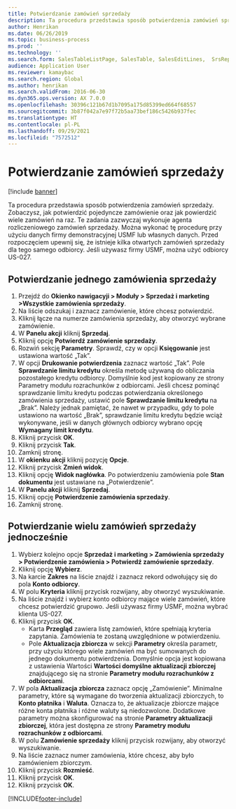 ```yaml
---
title: Potwierdzanie zamówień sprzedaży
description: Ta procedura przedstawia sposób potwierdzenia zamówień sprzedaży.
author: Henrikan
ms.date: 06/26/2019
ms.topic: business-process
ms.prod: ''
ms.technology: ''
ms.search.form: SalesTableListPage, SalesTable, SalesEditLines,  SrsReportViewerForm, CustConfirmJournal, SysQueryForm, SysQueryFieldLookUp, SysLookup, SalesParmIdLookup, SalesUnconfirmedOrdersPart
audience: Application User
ms.reviewer: kamaybac
ms.search.region: Global
ms.author: henrikan
ms.search.validFrom: 2016-06-30
ms.dyn365.ops.version: AX 7.0.0
ms.openlocfilehash: 30396c121b67d1b7095a175d85399ed664f68557
ms.sourcegitcommit: 3b87f042a7e97f72b5aa73bef186c5426b937fec
ms.translationtype: HT
ms.contentlocale: pl-PL
ms.lasthandoff: 09/29/2021
ms.locfileid: "7572512"
---
```

# <a name="confirm-sales-orders"></a>Potwierdzanie zamówień sprzedaży

[!include [banner](../../includes/banner.md)]

Ta procedura przedstawia sposób potwierdzenia zamówień sprzedaży. Zobaczysz, jak potwierdzić pojedyncze zamówienie oraz jak powierdzić wiele zamówień na raz. Te zadania zazwyczaj wykonuje agenta rozliczeniowego zamówień sprzedaży. Można wykonać tę procedurę przy użyciu danych firmy demonstracyjnej USMF lub własnych danych. Przed rozpoczęciem upewnij się, że istnieje kilka otwartych zamówień sprzedaży dla tego samego odbiorcy. Jeśli używasz firmy USMF, można użyć odbiorcy US-027.


## <a name="confirm-a-single-sales-order"></a>Potwierdzanie jednego zamówienia sprzedaży
1. Przejdź do **Okienko nawigacyji > Moduły > Sprzedaż i marketing >Wszystkie zamówienia sprzedaży**.
2. Na liście odszukaj i zaznacz zamówienie, które chcesz potwierdzić.
3. Kliknij łącze na numerze zamówienia sprzedaży, aby otworzyć wybrane zamówienie.
4. W **Panelu akcji** kliknij **Sprzedaj**.
5. Kliknij opcję **Potwierdź zamówienie sprzedaży**.
6. Rozwiń sekcję **Parametry**. Sprawdź, czy w opcji **Księgowanie** jest ustawiona wartość „Tak”.  
7. W opcji **Drukowanie potwierdzenia** zaznacz wartość „Tak”. Pole **Sprawdzanie limitu kredytu** określa metodę używaną do obliczania pozostałego kredytu odbiorcy. Domyślnie kod jest kopiowany ze strony Parametry modułu rozrachunków z odbiorcami. Jeśli chcesz pominąć sprawdzanie limitu kredytu podczas potwierdzania określonego zamówienia sprzedaży, ustawić pole **Sprawdzanie limitu kredytu** na „Brak”. Należy jednak pamiętać, że nawet w przypadku, gdy to pole ustawiono na wartość „Brak”, sprawdzanie limitu kredytu będzie wciąż wykonywane, jeśli w danych głównych odbiorcy wybrano opcję **Wymagany limit kredytu**. 
8. Kliknij przycisk **OK**.
9. Kliknij przycisk **Tak**.
10. Zamknij stronę.
11. W **okienku akcji** kliknij pozycję **Opcje**.
12. Kliknij przycisk **Zmień widok**.
13. Kliknij opcję **Widok nagłówka**. Po potwierdzeniu zamówienia pole **Stan dokumentu** jest ustawiane na „Potwierdzenie”. 
14. W **Panelu akcji** kliknij **Sprzedaj**.
15. Kliknij opcję **Potwierdzenie zamówienia sprzedaży**.
16. Zamknij stronę.

## <a name="confirm-multiple-sales-orders-at-once"></a>Potwierdzanie wielu zamówień sprzedaży jednocześnie
1. Wybierz kolejno opcje **Sprzedaż i marketing > Zamówienia sprzedaży > Potwierdzenie zamówienia > Potwierdź zamówienie sprzedaży**.
2. Kliknij opcję **Wybierz**.
3. Na karcie **Zakres** na liście znajdź i zaznacz rekord odwołujący się do pola **Konto odbiorcy**.
4. W polu **Kryteria** kliknij przycisk rozwijany, aby otworzyć wyszukiwanie.
5. Na liście znajdź i wybierz konto odbiorcy mające wiele zamówień, które chcesz potwierdzić grupowo. Jeśli używasz firmy USMF, można wybrać klienta US-027.  
6. Kliknij przycisk **OK**.
    - Karta **Przegląd** zawiera listę zamówień, które spełniają kryteria zapytania. Zamówienia te zostaną uwzględnione w potwierdzeniu.  
    - Pole **Aktualizacja zbiorcza** w sekcji **Parametry** określa parametr, przy użyciu którego wiele zamówień ma być sumowanych do jednego dokumentu potwierdzenia. Domyślnie opcja jest kopiowana z ustawienia Wartości **Wartości domyślne aktualizacji zbiorczej** znajdującego się na stronie **Parametry modułu rozrachunków z odbiorcami**.  
7. W pola **Aktualizacja zbiorcza** zaznacz opcję „Zamówienie”. Minimalne parametry, które są wymagane do tworzenia aktualizacji zbiorczych, to **Konto płatnika** i **Waluta**. Oznacza to, że aktualizacje zbiorcze mające różne konta płatnika i różne waluty są niedozwolone. Dodatkowe parametry można skonfigurować na stronie **Parametry aktualizacji zbiorczej**, która jest dostępna ze strony **Parametry modułu rozrachunków z odbiorcami**. 
8. W polu **Zamówienie sprzedaży** kliknij przycisk rozwijany, aby otworzyć wyszukiwanie.
9. Na liście zaznacz numer zamówienia, które chcesz, aby było zamówieniem zbiorczym.
10. Kliknij przycisk **Rozmieść**.
11. Kliknij przycisk **OK**.
12. Kliknij przycisk **OK**.



[!INCLUDE[footer-include](../../../includes/footer-banner.md)]